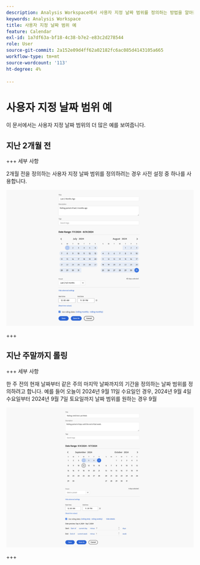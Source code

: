 ```yaml
---
description: Analysis Workspace에서 사용자 지정 날짜 범위를 정의하는 방법을 알아봅니다.
keywords: Analysis Workspace
title: 사용자 지정 날짜 범위 예
feature: Calendar
exl-id: 1a7df63a-bf18-4c38-b7e2-e83c2d278544
role: User
source-git-commit: 2a152e09d4ff62a02182fc6ac085d4143105a665
workflow-type: tm+mt
source-wordcount: '113'
ht-degree: 4%

---
```


# 사용자 지정 날짜 범위 예

이 문서에서는 사용자 지정 날짜 범위의 더 많은 예를 보여줍니다.

## 지난 2개월 전

+++ 세부 사항

2개월 전을 정의하는 사용자 지정 날짜 범위를 정의하려는 경우 사전 설정 중 하나를 사용합니다.

![지난 2개월 전](assets/date-range-example-simple.png)

+++


## 지난 주말까지 롤링

+++ 세부 사항

한 주 전의 현재 날짜부터 같은 주의 마지막 날짜까지의 기간을 정의하는 날짜 범위를 정의하려고 합니다. 예를 들어 오늘이 2024년 9월 11일 수요일인 경우, 2024년 9월 4일 수요일부터 2024년 9월 7일 토요일까지 날짜 범위를 원하는 경우 9월

![날짜 범위 예](assets/date-range-example.png)

+++

<!--
## Example: Use a 7-day rolling date range

You can create a date range that specifies a 7-day rolling window that ends one week ago:

![](assets/create_date_range.png)

Use *`rolling daily`*.

* The Start settings would be *`current day minus 6 days`*.

* The End settings would be *`current day minus 7 days`*.

This date range can be a component that you drag onto any freeform table.
-->